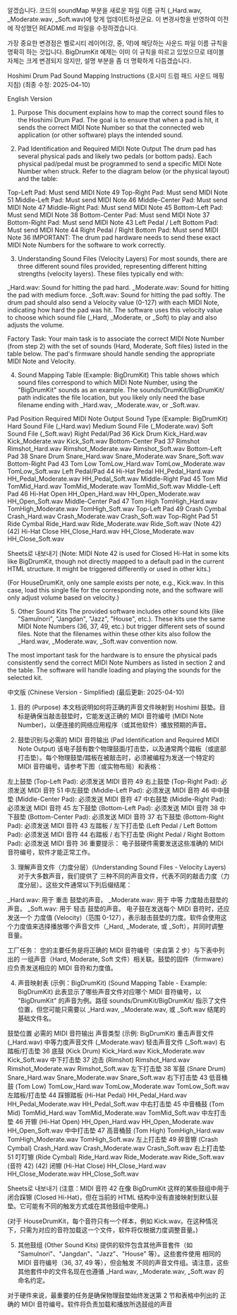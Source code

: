 알겠습니다. 코드의 soundMap 부분을 새로운 파일 이름 규칙 (_Hard.wav, _Moderate.wav, _Soft.wav)에 맞게 업데이트하셨군요. 이 변경사항을 반영하여 이전에 작성했던 README.md 파일을 수정하겠습니다.

가장 중요한 변경점은 벨로시티 레이어(강, 중, 약)에 해당하는 사운드 파일 이름 규칙을 명확히 하는 것입니다. BigDrumKit 예제는 이미 이 규칙을 따르고 있었으므로 테이블 자체는 크게 변경되지 않지만, 설명 부분을 좀 더 명확하게 다듬겠습니다.

Hoshimi Drum Pad Sound Mapping Instructions (호시미 드럼 패드 사운드 매핑 지침)
(최종 수정: 2025-04-10)

English Version
1. Purpose
This document explains how to map the correct sound files to the Hoshimi Drum Pad. The goal is to ensure that when a pad is hit, it sends the correct MIDI Note Number so that the connected web application (or other software) plays the intended sound.

2. Pad Identification and Required MIDI Note Output
The drum pad has several physical pads and likely two pedals (or bottom pads). Each physical pad/pedal must be programmed to send a specific MIDI Note Number when struck. Refer to the diagram below (or the physical layout) and the table:

Top-Left Pad: Must send MIDI Note 49
Top-Right Pad: Must send MIDI Note 51
Middle-Left Pad: Must send MIDI Note 46
Middle-Center Pad: Must send MIDI Note 47
Middle-Right Pad: Must send MIDI Note 45
Bottom-Left Pad: Must send MIDI Note 38
Bottom-Center Pad: Must send MIDI Note 37
Bottom-Right Pad: Must send MIDI Note 43
Left Pedal / Left Bottom Pad: Must send MIDI Note 44
Right Pedal / Right Bottom Pad: Must send MIDI Note 36
IMPORTANT: The drum pad hardware needs to send these exact MIDI Note Numbers for the software to work correctly.

3. Understanding Sound Files (Velocity Layers)
For most sounds, there are three different sound files provided, representing different hitting strengths (velocity layers). These files typically end with:

_Hard.wav: Sound for hitting the pad hard.
_Moderate.wav: Sound for hitting the pad with medium force.
_Soft.wav: Sound for hitting the pad softly.
The drum pad should also send a Velocity value (0-127) with each MIDI Note, indicating how hard the pad was hit. The software uses this velocity value to choose which sound file (_Hard, _Moderate, or _Soft) to play and also adjusts the volume.

Factory Task: Your main task is to associate the correct MIDI Note Number (from step 2) with the set of sounds (Hard, Moderate, Soft files) listed in the table below. The pad's firmware should handle sending the appropriate MIDI Note and Velocity.

4. Sound Mapping Table (Example: BigDrumKit)
This table shows which sound files correspond to which MIDI Note Number, using the "BigDrumKit" sounds as an example. The sounds/DrumKit/BigDrumKit/ path indicates the file location, but you likely only need the base filename ending with _Hard.wav, _Moderate.wav, or _Soft.wav.

Pad Position	Required MIDI Note Output	Sound Type (Example: BigDrumKit)	Hard Sound File (_Hard.wav)	Medium Sound File (_Moderate.wav)	Soft Sound File (_Soft.wav)
Right Pedal/Pad	36	Kick Drum	Kick_Hard.wav	Kick_Moderate.wav	Kick_Soft.wav
Bottom-Center Pad	37	Rimshot	Rimshot_Hard.wav	Rimshot_Moderate.wav	Rimshot_Soft.wav
Bottom-Left Pad	38	Snare Drum	Snare_Hard.wav	Snare_Moderate.wav	Snare_Soft.wav
Bottom-Right Pad	43	Tom Low	TomLow_Hard.wav	TomLow_Moderate.wav	TomLow_Soft.wav
Left Pedal/Pad	44	Hi-Hat Pedal	HH_Pedal_Hard.wav	HH_Pedal_Moderate.wav	HH_Pedal_Soft.wav
Middle-Right Pad	45	Tom Mid	TomMid_Hard.wav	TomMid_Moderate.wav	TomMid_Soft.wav
Middle-Left Pad	46	Hi-Hat Open	HH_Open_Hard.wav	HH_Open_Moderate.wav	HH_Open_Soft.wav
Middle-Center Pad	47	Tom High	TomHigh_Hard.wav	TomHigh_Moderate.wav	TomHigh_Soft.wav
Top-Left Pad	49	Crash Cymbal	Crash_Hard.wav	Crash_Moderate.wav	Crash_Soft.wav
Top-Right Pad	51	Ride Cymbal	Ride_Hard.wav	Ride_Moderate.wav	Ride_Soft.wav
(Note 42)	(42)	Hi-Hat Close	HH_Close_Hard.wav	HH_Close_Moderate.wav	HH_Close_Soft.wav

Sheets로 내보내기
(Note: MIDI Note 42 is used for Closed Hi-Hat in some kits like BigDrumKit, though not directly mapped to a default pad in the current HTML structure. It might be triggered differently or used in other kits.)

(For HouseDrumKit, only one sample exists per note, e.g., Kick.wav. In this case, load this single file for the corresponding note, and the software will only adjust volume based on velocity.)

5. Other Sound Kits
The provided software includes other sound kits (like "Samulnori", "Jangdan", "Jazz", "House", etc.). These kits use the same MIDI Note Numbers (36, 37, 49, etc.) but trigger different sets of sound files. Note that the filenames within these other kits also follow the _Hard.wav, _Moderate.wav, _Soft.wav convention now.

The most important task for the hardware is to ensure the physical pads consistently send the correct MIDI Note Numbers as listed in section 2 and the table. The software will handle loading and playing the sounds for the selected kit.

中文版 (Chinese Version - Simplified)
(最后更新: 2025-04-10)

1. 目的 (Purpose)
本文档说明如何将正确的声音文件映射到 Hoshimi 鼓垫。目标是确保当敲击鼓垫时，它能发送正确的 MIDI 音符编号 (MIDI Note Number)，以便连接的网络应用程序（或其他软件）播放预期的声音。

2. 鼓垫识别与必需的 MIDI 音符输出 (Pad Identification and Required MIDI Note Output)
该电子鼓有数个物理鼓面/打击垫，以及通常两个踏板（或底部打击垫）。每个物理鼓垫/踏板在被敲击时，必须被编程为发送一个特定的 MIDI 音符编号。请参考下图（或实物布局）和表格：

左上鼓垫 (Top-Left Pad): 必须发送 MIDI 音符 49
右上鼓垫 (Top-Right Pad): 必须发送 MIDI 音符 51
中左鼓垫 (Middle-Left Pad): 必须发送 MIDI 音符 46
中中鼓垫 (Middle-Center Pad): 必须发送 MIDI 音符 47
中右鼓垫 (Middle-Right Pad): 必须发送 MIDI 音符 45
左下鼓垫 (Bottom-Left Pad): 必须发送 MIDI 音符 38
中下鼓垫 (Bottom-Center Pad): 必须发送 MIDI 音符 37
右下鼓垫 (Bottom-Right Pad): 必须发送 MIDI 音符 43
左踏板 / 左下打击垫 (Left Pedal / Left Bottom Pad): 必须发送 MIDI 音符 44
右踏板 / 右下打击垫 (Right Pedal / Right Bottom Pad): 必须发送 MIDI 音符 36
重要提示： 电子鼓硬件需要发送这些准确的 MIDI 音符编号，软件才能正常工作。

3. 理解声音文件（力度分层）(Understanding Sound Files - Velocity Layers)
对于大多数声音，我们提供了 三种不同的声音文件，代表不同的敲击力度（力度分层）。这些文件通常以下列后缀结尾：

_Hard.wav: 用于 重击 鼓垫的声音。
_Moderate.wav: 用于 中等 力度敲击鼓垫的声音。
_Soft.wav: 用于 轻击 鼓垫的声音。
电子鼓在发送每个 MIDI 音符时，还应发送一个 力度值 (Velocity)（范围 0-127），表示敲击鼓垫的力度。软件会使用这个力度值来选择播放哪个声音文件（_Hard, _Moderate, 或 _Soft），并同时调整音量。

工厂任务： 您的主要任务是将正确的 MIDI 音符编号（来自第 2 步）与下表中列出的 一组声音（Hard, Moderate, Soft 文件）相关联。鼓垫的固件（firmware）应负责发送相应的 MIDI 音符和力度值。

4. 声音映射表 (示例：BigDrumKit) (Sound Mapping Table - Example: BigDrumKit)
此表显示了哪些声音文件对应哪个 MIDI 音符编号，以 "BigDrumKit" 的声音为例。路径 sounds/DrumKit/BigDrumKit/ 指示了文件位置，但您可能只需要以 _Hard.wav, _Moderate.wav, 或 _Soft.wav 结尾的基础文件名。

鼓垫位置	必需的 MIDI 音符输出	声音类型 (示例: BigDrumKit)	重击声音文件 (_Hard.wav)	中等力度声音文件 (_Moderate.wav)	轻击声音文件 (_Soft.wav)
右踏板/打击垫	36	底鼓 (Kick Drum)	Kick_Hard.wav	Kick_Moderate.wav	Kick_Soft.wav
中下打击垫	37	边击 (Rimshot)	Rimshot_Hard.wav	Rimshot_Moderate.wav	Rimshot_Soft.wav
左下打击垫	38	军鼓 (Snare Drum)	Snare_Hard.wav	Snare_Moderate.wav	Snare_Soft.wav
右下打击垫	43	低音桶鼓 (Tom Low)	TomLow_Hard.wav	TomLow_Moderate.wav	TomLow_Soft.wav
左踏板/打击垫	44	踩镲踏板 (Hi-Hat Pedal)	HH_Pedal_Hard.wav	HH_Pedal_Moderate.wav	HH_Pedal_Soft.wav
中右打击垫	45	中音桶鼓 (Tom Mid)	TomMid_Hard.wav	TomMid_Moderate.wav	TomMid_Soft.wav
中左打击垫	46	开镲 (Hi-Hat Open)	HH_Open_Hard.wav	HH_Open_Moderate.wav	HH_Open_Soft.wav
中中打击垫	47	高音桶鼓 (Tom High)	TomHigh_Hard.wav	TomHigh_Moderate.wav	TomHigh_Soft.wav
左上打击垫	49	碎音镲 (Crash Cymbal)	Crash_Hard.wav	Crash_Moderate.wav	Crash_Soft.wav
右上打击垫	51	叮叮镲 (Ride Cymbal)	Ride_Hard.wav	Ride_Moderate.wav	Ride_Soft.wav
(音符 42)	(42)	闭镲 (Hi-Hat Close)	HH_Close_Hard.wav	HH_Close_Moderate.wav	HH_Close_Soft.wav

Sheets로 내보내기
(注意：MIDI 音符 42 在像 BigDrumKit 这样的某些鼓组中用于闭合踩镲 (Closed Hi-Hat)，但在当前的 HTML 结构中没有直接映射到默认鼓垫。它可能有不同的触发方式或在其他鼓组中使用。)

(对于 HouseDrumKit，每个音符只有一个样本，例如 Kick.wav。在这种情况下，只需为对应的音符加载这一个文件，软件将仅根据力度调整音量。)

5. 其他鼓组 (Other Sound Kits)
提供的软件包含其他声音套件（如 "Samulnori"、"Jangdan"、"Jazz"、"House" 等）。这些套件使用 相同的 MIDI 音符编号（36, 37, 49 等），但会触发 不同的声音文件组。请注意，这些其他套件中的文件名现在也遵循 _Hard.wav, _Moderate.wav, _Soft.wav 的命名约定。

对于硬件来说，最重要的任务是确保物理鼓垫始终发送第 2 节和表格中列出的 正确的 MIDI 音符编号。软件将负责加载和播放所选鼓组的声音